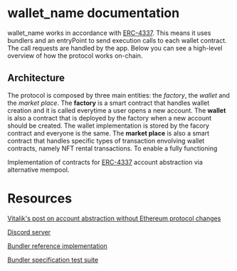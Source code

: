 # wallet_name documentation
wallet_name works in accordance with [ERC-4337](https://eips.ethereum.org/EIPS/eip-4337). This means it uses bundlers and an entryPoint to send execution calls to each wallet contract. The call requests are handled by the app. Below you can see a high-level overview of how the protocol works on-chain.

## Architecture
The protocol is composed by three main entities: the *factory*, the *wallet* and the *market place*. The **factory** is a smart contract that handles wallet creation and it is called everytime a user opens a new account. The **wallet** is also a contract that is deployed by the factory when a new account should be created. The wallet implementation is stored by the facory contract and everyone is the same. The **market place** is also a smart contract that handles specific types of transaction envolving wallet contracts, namely NFT rental transactions. To enable a fully functioning



Implementation of contracts for [ERC-4337](https://eips.ethereum.org/EIPS/eip-4337) account abstraction via alternative mempool.

# Resources

[Vitalik's post on account abstraction without Ethereum protocol changes](https://medium.com/infinitism/erc-4337-account-abstraction-without-ethereum-protocol-changes-d75c9d94dc4a)

[Discord server](http://discord.gg/fbDyENb6Y9)

[Bundler reference implementation](https://github.com/eth-infinitism/bundler)

[Bundler specification test suite](https://github.com/eth-infinitism/bundler-spec-tests)
